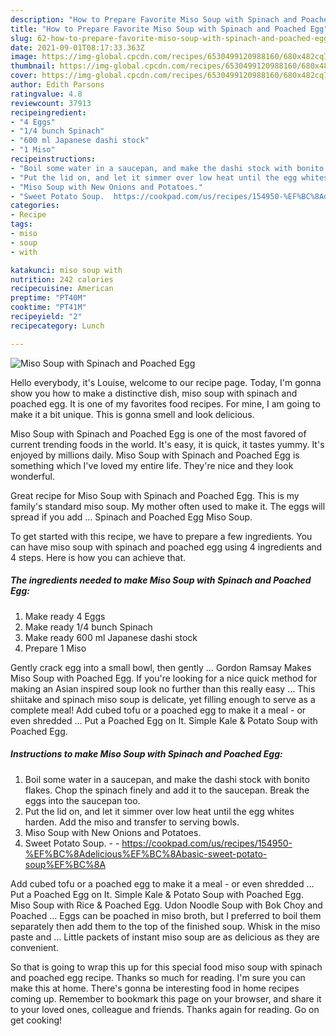 ```yaml
---
description: "How to Prepare Favorite Miso Soup with Spinach and Poached Egg"
title: "How to Prepare Favorite Miso Soup with Spinach and Poached Egg"
slug: 62-how-to-prepare-favorite-miso-soup-with-spinach-and-poached-egg
date: 2021-09-01T08:17:33.363Z
image: https://img-global.cpcdn.com/recipes/6530499120988160/680x482cq70/miso-soup-with-spinach-and-poached-egg-recipe-main-photo.jpg
thumbnail: https://img-global.cpcdn.com/recipes/6530499120988160/680x482cq70/miso-soup-with-spinach-and-poached-egg-recipe-main-photo.jpg
cover: https://img-global.cpcdn.com/recipes/6530499120988160/680x482cq70/miso-soup-with-spinach-and-poached-egg-recipe-main-photo.jpg
author: Edith Parsons
ratingvalue: 4.8
reviewcount: 37913
recipeingredient:
- "4 Eggs"
- "1/4 bunch Spinach"
- "600 ml Japanese dashi stock"
- "1 Miso"
recipeinstructions:
- "Boil some water in a saucepan, and make the dashi stock with bonito flakes. Chop the spinach finely and add it to the saucepan. Break the eggs into the saucepan too."
- "Put the lid on, and let it simmer over low heat until the egg whites harden. Add the miso and transfer to serving bowls."
- "Miso Soup with New Onions and Potatoes."
- "Sweet Potato Soup.  https://cookpad.com/us/recipes/154950-%EF%BC%8Adelicious%EF%BC%8Abasic-sweet-potato-soup%EF%BC%8A"
categories:
- Recipe
tags:
- miso
- soup
- with

katakunci: miso soup with 
nutrition: 242 calories
recipecuisine: American
preptime: "PT40M"
cooktime: "PT41M"
recipeyield: "2"
recipecategory: Lunch

---
```



![Miso Soup with Spinach and Poached Egg](https://img-global.cpcdn.com/recipes/6530499120988160/680x482cq70/miso-soup-with-spinach-and-poached-egg-recipe-main-photo.jpg)

Hello everybody, it's Louise, welcome to our recipe page. Today, I'm gonna show you how to make a distinctive dish, miso soup with spinach and poached egg. It is one of my favorites food recipes. For mine, I am going to make it a bit unique. This is gonna smell and look delicious.

Miso Soup with Spinach and Poached Egg is one of the most favored of current trending foods in the world. It's easy, it is quick, it tastes yummy. It's enjoyed by millions daily. Miso Soup with Spinach and Poached Egg is something which I've loved my entire life. They're nice and they look wonderful.

Great recipe for Miso Soup with Spinach and Poached Egg. This is my family&#39;s standard miso soup. My mother often used to make it. The eggs will spread if you add … Spinach and Poached Egg Miso Soup.


To get started with this recipe, we have to prepare a few ingredients. You can have miso soup with spinach and poached egg using 4 ingredients and 4 steps. Here is how you can achieve that.

<!--inarticleads1-->

##### The ingredients needed to make Miso Soup with Spinach and Poached Egg:

1. Make ready 4 Eggs
1. Make ready 1/4 bunch Spinach
1. Make ready 600 ml Japanese dashi stock
1. Prepare 1 Miso


Gently crack egg into a small bowl, then gently … Gordon Ramsay Makes Miso Soup with Poached Egg. If you&#39;re looking for a nice quick method for making an Asian inspired soup look no further than this really easy … This shiitake and spinach miso soup is delicate, yet filling enough to serve as a complete meal! Add cubed tofu or a poached egg to make it a meal - or even shredded … Put a Poached Egg on It. Simple Kale &amp; Potato Soup with Poached Egg. 

<!--inarticleads2-->

##### Instructions to make Miso Soup with Spinach and Poached Egg:

1. Boil some water in a saucepan, and make the dashi stock with bonito flakes. Chop the spinach finely and add it to the saucepan. Break the eggs into the saucepan too.
1. Put the lid on, and let it simmer over low heat until the egg whites harden. Add the miso and transfer to serving bowls.
1. Miso Soup with New Onions and Potatoes.
1. Sweet Potato Soup. -  - https://cookpad.com/us/recipes/154950-%EF%BC%8Adelicious%EF%BC%8Abasic-sweet-potato-soup%EF%BC%8A


Add cubed tofu or a poached egg to make it a meal - or even shredded … Put a Poached Egg on It. Simple Kale &amp; Potato Soup with Poached Egg. Miso Soup with Rice &amp; Poached Egg. Udon Noodle Soup with Bok Choy and Poached … Eggs can be poached in miso broth, but I preferred to boil them separately then add them to the top of the finished soup. Whisk in the miso paste and … Little packets of instant miso soup are as delicious as they are convenient. 

So that is going to wrap this up for this special food miso soup with spinach and poached egg recipe. Thanks so much for reading. I'm sure you can make this at home. There's gonna be interesting food in home recipes coming up. Remember to bookmark this page on your browser, and share it to your loved ones, colleague and friends. Thanks again for reading. Go on get cooking!
